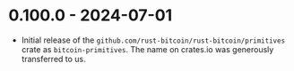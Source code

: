 # 0.100.0 - 2024-07-01

* Initial release of the `github.com/rust-bitcoin/rust-bitcoin/primitives` crate as
  `bitcoin-primitives`. The name on crates.io was generously transferred to us.
